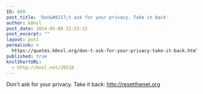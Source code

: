 ```yaml
---
ID: 889
post_title: 'Don&#8217;t ask for your privacy. Take it back'
author: k0nsl
post_date: 2014-05-08 21:53:32
post_excerpt: ""
layout: post
permalink: >
  https://quotes.k0nsl.org/don-t-ask-for-your-privacy-take-it-back.html
published: true
knslShortURL:
  - http://knsl.net/29218
---
```

Don't ask for your privacy. Take it back: <a href="http://resetthenet.org" target="_blank">http://resetthenet.org</a>